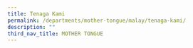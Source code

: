 ```yaml
---
title: Tenaga Kami
permalink: /departments/mother-tongue/malay/tenaga-kami/
description: ""
third_nav_title: MOTHER TONGUE
---
```

